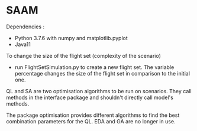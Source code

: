 # SAAM

Dependencies :
 - Python 3.7.6 with numpy and matplotlib.pyplot
 - Java11
 
 To change the size of the flight set (complexity of the scenario)
 - run FlightSetSimulation.py to create a new flight set. The variable percentage changes the size of the flight set in comparison to the initial one.

 QL and SA are two optimisation algorithms to be run on scenarios. They call methods in the interface package and shouldn't directly call model's methods.

The package optimisation provides different algorithms to find the best combination parameters for the QL. EDA and GA are no longer in use.

